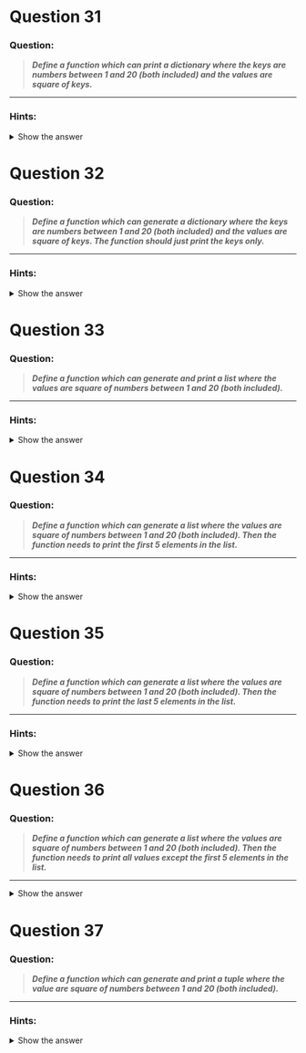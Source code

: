 
</details>

# Question 31

### **Question:**

>***Define a function which can print a dictionary where the keys are numbers between 1 and 20 (both included) and the values are square of keys.***

----------------------

### Hints:
<details>  <summary>Show the answer</summary>
 
```
Use dict[key]=value pattern to put entry into a dictionary.Use ** operator to get power of a number.Use range() for loops.
```
-------------------
**Main Author's Solution: Python 2**
```python
def printDict():
	d=dict()
	for i in range(1,21):
		d[i]=i**2
	print d
		
printDict()
```
----------------
**My Solution: Python 3**
```python
def printDict():
    dict={i:i**2 for i in range(1,21)}   # Using comprehension method and
    print(dict)

printDict()
```
----------------


</details>

# Question 32

### **Question:**

>***Define a function which can generate a dictionary where the keys are numbers between 1 and 20 (both included) and the values are square of keys. The function should just print the keys only.***

----------------------

### Hints:
<details>  <summary>Show the answer</summary>

``` 
Use dict[key]=value pattern to put entry into a dictionary.Use ** operator to get power of a number.Use range() for loops.Use keys() to iterate keys in the dictionary. Also we can use item() to get key/value pairs.
```
-------------------
**Main Author's Solution: Python 2**
```python
def printDict():
	d=dict()
	for i in range(1,21):
		d[i]=i**2
	for k in d.keys():	
		print k
printDict()
```
----------------
**My Solution: Python 3**
```python
def printDict():
    dict = {i: i**2 for i in range(1, 21)}
    print(dict.keys())      # print keys of a dictionary

printDict()
```
---------------------


</details>

# Question 33

### **Question:**

>***Define a function which can generate and print a list where the values are square of numbers between 1 and 20 (both included).***

----------------------

### Hints:
<details>  <summary>Show the answer</summary>

```
Use ** operator to get power of a number.Use range() for loops.Use list.append() to add values into a list.
```

-------------------
**Main Author's Solution: Python 2**
```python
def printList():
	li=list()
	for i in range(1,21):
		li.append(i**2)
	print li
		
printList()
```
----------------
**My Solution: Python 3**
```python
def printList():
    lst = [i ** 2 for i in range(1, 21)]
    print(lst)

printList()
```
-------------------


</details>

# Question 34

### **Question:**

>***Define a function which can generate a list where the values are square of numbers between 1 and 20 (both included). Then the function needs to print the first 5 elements in the list.***

----------------------

### Hints:
<details>  <summary>Show the answer</summary>

```
Use ** operator to get power of a number.Use range() for loops.Use list.append() to add values into a list.Use [n1:n2] to slice a list
```

-------------------
**Main Author's Solution: Python 2**
```python
def printList():
	li=list()
	for i in range(1,21):
		li.append(i**2)
	print li[:5]
		
printList()
```
----------------

**My Solution: Python 3**
```python
def printList():
    lst = [i ** 2 for i in range(1, 21)]

    for i in range(5):
        print(lst[i])

printList()
```
-------------

</details>

# Question 35

### **Question:**

>***Define a function which can generate a list where the values are square of numbers between 1 and 20 (both included). Then the function needs to print the last 5 elements in the list.***

----------------------
### Hints:
<details>  <summary>Show the answer</summary>

```
Use ** operator to get power of a number.Use range() for loops.Use list.append() to add values into a list.Use [n1:n2] to slice a list
```
-------------------
**Main Author's Solution: Python 2**
```python
def printList():
	li=list()
	for i in range(1,21):
		li.append(i**2)
	print li[-5:]
		
printList()
```
----------------
**My Solution: Python 3**
```python
def printList():
    lst = [i ** 2 for i in range(1, 21)]
    for i in range(19,14,-1):
        print(lst[i])

printList()
```
----------------------

</details>

# Question 36

### **Question:**

>***Define a function which can generate a list where the values are square of numbers between 1 and 20 (both included). Then the function needs to print all values except the first 5 elements in the list.***

----------------------
<details>  <summary>Show the answer</summary>

```
### Hints: Use ** operator to get power of a number.Use range() for loops.Use list.append() to add values into a list.Use [n1:n2] to slice a list
```

-------------------
**Main Author's Solution: Python 2**
```python
def printList():
	li=list()
	for i in range(1,21):
		li.append(i**2)
	print li[5:]
		
printList()
```
----------------
**My Solution: Python 3**
```python
def printList():
    lst = [i ** 2 for i in range(1, 21)]
    for i in range(5,20):
        print(lst[i])

printList()
```

---------------------

</details>

# Question 37

### **Question:**

>***Define a function which can generate and print a tuple where the value are square of numbers between 1 and 20 (both included).***


----------------------

### Hints:
<details>  <summary>Show the answer</summary>
 
```
Use ** operator to get power of a number.Use range() for loops.Use list.append() to add values into a list.Use tuple() to get a tuple from a list.
```

-------------------
**Main Author's Solution: Python 2**
```python
def printTuple():
	li=list()
	for i in range(1,21):
		li.append(i**2)
	print tuple(li)
		
printTuple()
```
----------------
**My Solution: Python 3**
```python
def printTupple():
    lst = [i ** 2 for i in range(1, 21)]
    print(tuple(lst))

printTupple()
```

-----------------

### Comment
***Problems of this section is very much easy and all of those are of a modification of same type problem which mainly focused on using some commonly used function works with list,dictionary, tupple.In my entire solutions, I havn't tried to solve problems in efficient way.Rather I tried to solve in a different way that I can.This will help a beginner to know how simplest problems can be solved in different ways.*** 


[***go to previous day***](https://github.com/darkprinx/100-plus-Python-programming-exercises-extended/blob/master/Status/Day%209.md "Day 9")

[***go to next day***](https://github.com/darkprinx/100-plus-Python-programming-exercises-extended/blob/master/Status/Day_11.md "Day 11")

[***Discussion***](https://github.com/darkprinx/100-plus-Python-programming-exercises-extended/issues/3)